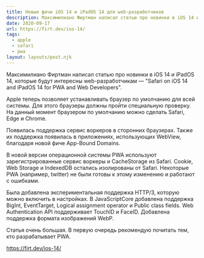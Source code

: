 ```yaml
---
title: Новые фичи iOS 14 и iPadOS 14 для web-разработчиков
description: Максимилиано Фиртман написал статью про новинки в iOS 14 и iPadOS 14, которые будут интересны web-разработчикам — браузеры по умолчанию, сервис воркеры, HTTP/3 и другое
date: 2020-09-17
url: https://firt.dev/ios-14/
tags:
  - apple
  - safari
  - pwa
layout: layouts/post.njk
---
```

Максимилиано Фиртман написал статью про новинки в iOS 14 и iPadOS 14, которые будут интересны web-разработчикам — "Safari on iOS 14 and iPadOS 14 for PWA and Web Developers".

Apple теперь позволяет устанавливать браузер по умолчанию для всей системы. Для этого браузеры должны пройти специальную  проверку. На данный момент браузером по умолчанию можно сделать Safari, Edge и Chrome.

Появилась поддержка сервис воркеров в сторонних браузерах. Также их поддержка появилась в приложениях, использующих WebView, благодаря новой фиче App-Bound Domains.

В новой версии операционной системы PWA используют зарегистрированные сервис воркеры и CacheStorage из Safari. Cookie, Web Storage и IndexedDB остались изолированы от Safari. Некоторые PWA (например, twitter) не были готовы к этому изменению и работают с ошибками.

Была добавлена экспериментальная поддержка HTTP/3, которую можно включить в настройках. В JavaScriptCore добавлена поддержка BigInt, EventTarget, Logical assignment operator и Public class fields. Web Authentication API поддерживает TouchID и FaceID. Добавлена поддержка формата изображений WebP.

Статья очень большая. В первую очередь рекомендую почитать тем, кто разрабатывает PWA.

https://firt.dev/ios-14/
